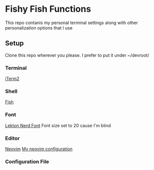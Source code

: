 # Fishy Fish Functions
This repo contanis my personal terminal settings along with other personalization options that I use

## Setup 
Clone this repo wherever you please. I prefer to put it under ~/devroot/

### Terminal
[iTerm2](https://iterm2.com/)

### Shell 
[Fish](https://fishshell.com/)

### Font 
[Lekton Nerd Font](https://www.nerdfonts.com/font-downloads)
Font size set to 20 cause I'm blind 

### Editor
[Neovim](https://neovim.io/)
[My neovim configuration](https://github.com/GlenEder/nvim)

### Configuration File 

